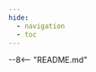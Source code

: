 ```yaml
---
hide:
  - navigation
  - toc
---
```


<!-- markdownlint-disable first-line-h1 -->

--8<-- "README.md"
